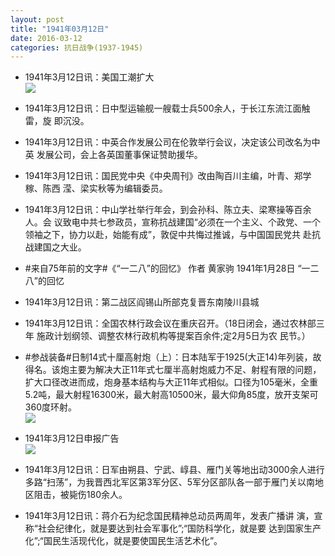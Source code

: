 ```yaml
---
layout: post
title: "1941年03月12日"
date: 2016-03-12
categories: 抗日战争(1937-1945)
---
```


<meta name="referrer" content="no-referrer" />

- 1941年3月12日讯：美国工潮扩大 <br/><img src="https://ww4.sinaimg.cn/large/aca367d8jw1f1uh536bcmj20eo0e70uc.jpg" />

- 1941年3月12日讯：日中型运输舰一艘载士兵500余人，于长江东流江面触雷，旋 即沉没。 

- 1941年3月12日讯：中英合作发展公司在伦敦举行会议，决定该公司改名为中英 发展公司，会上各英国董事保证赞助援华。 

- 1941年3月12日讯：国民党中央《中央周刊》改由陶百川主编，叶青、郑学稼、陈西 滢、梁实秋等为编辑委员。 

- 1941年3月12日讯：中山学社举行年会，到会孙科、陈立夫、梁寒操等百余人。会 议致电中共七参政员，宣称抗战建国“必须在一个主义、个政党、一个 领袖之下，协力以赴，始能有成”，敦促中共悔过推诚，与中国国民党共 赴抗战建国之大业。 

- #来自75年前的文字#《“一二八”的回忆》 作者 黄家驹 1941年1月28日 “一二八”的回忆 

- 1941年3月12日讯：第二战区阎锡山所部克复晋东南陵川县城 

- 1941年3月12日讯：全国农林行政会议在重庆召开。（18日闭会，通过农林部三年 施政计划纲领、调整农林行政机构等提案百余件;定2月5日为农 民节。） 

- #参战装备#日制14式十厘高射炮（上）：日本陆军于1925(大正14)年列装，故得名。该炮主要为解决大正11年式七厘半高射炮威力不足、射程有限的问题，扩大口径改进而成，炮身基本结构与大正11年式相似。口径为105毫米，全重5.2吨，最大射程16300米，最大射高10500米，最大仰角85度，放开支架可360度环射。 <br/><img src="https://ww1.sinaimg.cn/large/aca367d8jw1f1tulrmupvj20dw0g20vf.jpg" />

- 1941年3月12日申报广告 <br/><img src="https://ww1.sinaimg.cn/large/aca367d8jw1f1tsusn36vj20au0hjjtb.jpg" />

- 1941年3月12日讯：日军由朔县、宁武、崞县、雁门关等地出动3000余人进行多路“扫荡”，为我晋西北军区第3军分区、5军分区部队各一部于雁门关以南地区阻击，被毙伤180余人。 

- 1941年3月12日讯：蒋介石为纪念国民精神总动员两周年，发表广播讲 演，宣称“社会纪律化，就是要达到社会军事化”;“国防科学化，就是要 达到国家生产化”;“国民生活现代化，就是要使国民生活艺术化”。 

